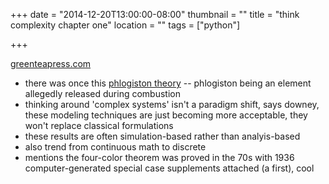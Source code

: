 +++
date = "2014-12-20T13:00:00-08:00"
thumbnail = ""
title = "think complexity chapter one"
location = ""
tags = ["python"]

+++

[greenteapress.com](http://www.greenteapress.com/complexity/thinkcomplexity.pdf)

* there was once this [phlogiston theory](http://en.wikipedia.org/wiki/Phlogiston_theory) --
phlogiston being an element allegedly released during combustion
* thinking around 'complex systems' isn't a paradigm shift, says downey,
these modeling techniques are just becoming more acceptable, they won't replace classical formulations
* these results are often simulation-based rather than analyis-based
* also trend from continuous math to discrete
* mentions the four-color theorem was proved in the 70s
with 1936 computer-generated special case supplements attached (a first), cool
